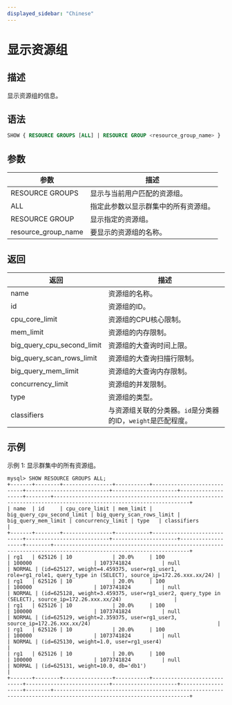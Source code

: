 ```yaml
---
displayed_sidebar: "Chinese"
---
```


# 显示资源组

## 描述

显示资源组的信息。

## 语法

```SQL
SHOW { RESOURCE GROUPS [ALL] | RESOURCE GROUP <resource_group_name> }
```

## 参数

| **参数**             | **描述**                                 |
| -------------------- | ---------------------------------------- |
| RESOURCE GROUPS      | 显示与当前用户匹配的资源组。             |
| ALL                  | 指定此参数以显示群集中的所有资源组。     |
| RESOURCE GROUP       | 显示指定的资源组。                      |
| resource_group_name  | 要显示的资源组的名称。                   |

## 返回

| **返回**                  | **描述**                                   |
| ------------------------- | ------------------------------------------ |
| name                      | 资源组的名称。                              |
| id                        | 资源组的ID。                               |
| cpu_core_limit            | 资源组的CPU核心限制。                     |
| mem_limit                 | 资源组的内存限制。                         |
| big_query_cpu_second_limit| 资源组的大查询时间上限。                   |
| big_query_scan_rows_limit | 资源组的大查询扫描行限制。               |
| big_query_mem_limit       | 资源组的大查询内存限制。                 |
| concurrency_limit         | 资源组的并发限制。                         |
| type                      | 资源组的类型。                             |
| classifiers               | 与资源组关联的分类器。`id`是分类器的ID，`weight`是匹配程度。 |

## 示例

示例 1: 显示群集中的所有资源组。

```Plain
mysql> SHOW RESOURCE GROUPS ALL;
+-------+--------+----------------+-----------+----------------------------+---------------------------+---------------------+-------------------+--------+------------------------------------------------------------------------------------------------------------------+
| name  | id     | cpu_core_limit | mem_limit | big_query_cpu_second_limit | big_query_scan_rows_limit | big_query_mem_limit | concurrency_limit | type   | classifiers                                                                                                      |
+-------+--------+----------------+-----------+----------------------------+---------------------------+---------------------+-------------------+--------+------------------------------------------------------------------------------------------------------------------+
| rg1   | 625126 | 10             | 20.0%     | 100                        | 100000                    | 1073741824          | null              | NORMAL | (id=625127, weight=4.459375, user=rg1_user1, role=rg1_role1, query_type in (SELECT), source_ip=172.26.xxx.xx/24) |
| rg1   | 625126 | 10             | 20.0%     | 100                        | 100000                    | 1073741824          | null              | NORMAL | (id=625128, weight=3.459375, user=rg1_user2, query_type in (SELECT), source_ip=172.26.xxx.xx/24)                 |
| rg1   | 625126 | 10             | 20.0%     | 100                        | 100000                    | 1073741824          | null              | NORMAL | (id=625129, weight=2.359375, user=rg1_user3, source_ip=172.26.xxx.xx/24)                                         |
| rg1   | 625126 | 10             | 20.0%     | 100                        | 100000                    | 1073741824          | null              | NORMAL | (id=625130, weight=1.0, user=rg1_user4)                                                                          |
| rg1   | 625126 | 10             | 20.0%     | 100                        | 100000                    | 1073741824          | null              | NORMAL | (id=625131, weight=10.0, db='db1')                                                                                |
+-------+--------+----------------+-----------+----------------------------+---------------------------+---------------------+-------------------+--------+------------------------------------------------------------------------------------------------------------------+
```